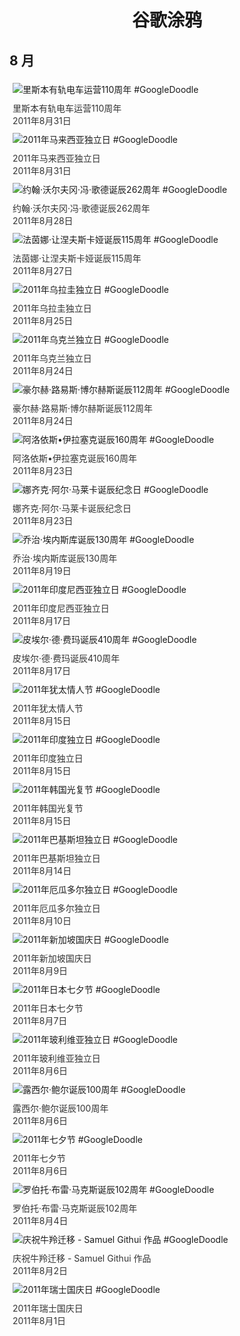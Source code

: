 
<h1 align="center"> 谷歌涂鸦 </h1>




## 8 月

<div class="image">


<img src="" alt="里斯本有轨电车运营110周年 #GoogleDoodle" style="margin: 5px"/>
<div class="info" style="font-size: 14px; color:#333333; margin:5px"><div class="title">里斯本有轨电车运营110周年</div><div class="date">2011年8月31日</div></div>

<img src="" alt="2011年马来西亚独立日 #GoogleDoodle" style="margin: 5px"/>
<div class="info" style="font-size: 14px; color:#333333; margin:5px"><div class="title">2011年马来西亚独立日</div><div class="date">2011年8月31日</div></div>

<img src="" alt="约翰·沃尔夫冈·冯·歌德诞辰262周年 #GoogleDoodle" style="margin: 5px"/>
<div class="info" style="font-size: 14px; color:#333333; margin:5px"><div class="title">约翰·沃尔夫冈·冯·歌德诞辰262周年</div><div class="date">2011年8月28日</div></div>

<img src="" alt="法茵娜·让涅夫斯卡娅诞辰115周年 #GoogleDoodle" style="margin: 5px"/>
<div class="info" style="font-size: 14px; color:#333333; margin:5px"><div class="title">法茵娜·让涅夫斯卡娅诞辰115周年</div><div class="date">2011年8月27日</div></div>

<img src="" alt="2011年乌拉圭独立日 #GoogleDoodle" style="margin: 5px"/>
<div class="info" style="font-size: 14px; color:#333333; margin:5px"><div class="title">2011年乌拉圭独立日</div><div class="date">2011年8月25日</div></div>

<img src="" alt="2011年乌克兰独立日 #GoogleDoodle" style="margin: 5px"/>
<div class="info" style="font-size: 14px; color:#333333; margin:5px"><div class="title">2011年乌克兰独立日</div><div class="date">2011年8月24日</div></div>

<img src="" alt="豪尔赫·路易斯·博尔赫斯诞辰112周年 #GoogleDoodle" style="margin: 5px"/>
<div class="info" style="font-size: 14px; color:#333333; margin:5px"><div class="title">豪尔赫·路易斯·博尔赫斯诞辰112周年</div><div class="date">2011年8月24日</div></div>

<img src="" alt="阿洛依斯•伊拉塞克诞辰160周年 #GoogleDoodle" style="margin: 5px"/>
<div class="info" style="font-size: 14px; color:#333333; margin:5px"><div class="title">阿洛依斯•伊拉塞克诞辰160周年</div><div class="date">2011年8月23日</div></div>

<img src="" alt="娜齐克·阿尔·马莱卡诞辰纪念日 #GoogleDoodle" style="margin: 5px"/>
<div class="info" style="font-size: 14px; color:#333333; margin:5px"><div class="title">娜齐克·阿尔·马莱卡诞辰纪念日</div><div class="date">2011年8月23日</div></div>

<img src="" alt="乔治·埃内斯库诞辰130周年 #GoogleDoodle" style="margin: 5px"/>
<div class="info" style="font-size: 14px; color:#333333; margin:5px"><div class="title">乔治·埃内斯库诞辰130周年</div><div class="date">2011年8月19日</div></div>

<img src="" alt="2011年印度尼西亚独立日 #GoogleDoodle" style="margin: 5px"/>
<div class="info" style="font-size: 14px; color:#333333; margin:5px"><div class="title">2011年印度尼西亚独立日</div><div class="date">2011年8月17日</div></div>

<img src="" alt="皮埃尔·德·费玛诞辰410周年 #GoogleDoodle" style="margin: 5px"/>
<div class="info" style="font-size: 14px; color:#333333; margin:5px"><div class="title">皮埃尔·德·费玛诞辰410周年</div><div class="date">2011年8月17日</div></div>

<img src="" alt="2011年犹太情人节 #GoogleDoodle" style="margin: 5px"/>
<div class="info" style="font-size: 14px; color:#333333; margin:5px"><div class="title">2011年犹太情人节</div><div class="date">2011年8月15日</div></div>

<img src="" alt="2011年印度独立日 #GoogleDoodle" style="margin: 5px"/>
<div class="info" style="font-size: 14px; color:#333333; margin:5px"><div class="title">2011年印度独立日</div><div class="date">2011年8月15日</div></div>

<img src="" alt="2011年韩国光复节 #GoogleDoodle" style="margin: 5px"/>
<div class="info" style="font-size: 14px; color:#333333; margin:5px"><div class="title">2011年韩国光复节</div><div class="date">2011年8月15日</div></div>

<img src="" alt="2011年巴基斯坦独立日 #GoogleDoodle" style="margin: 5px"/>
<div class="info" style="font-size: 14px; color:#333333; margin:5px"><div class="title">2011年巴基斯坦独立日</div><div class="date">2011年8月14日</div></div>

<img src="" alt="2011年厄瓜多尔独立日 #GoogleDoodle" style="margin: 5px"/>
<div class="info" style="font-size: 14px; color:#333333; margin:5px"><div class="title">2011年厄瓜多尔独立日</div><div class="date">2011年8月10日</div></div>

<img src="" alt="2011年新加坡国庆日 #GoogleDoodle" style="margin: 5px"/>
<div class="info" style="font-size: 14px; color:#333333; margin:5px"><div class="title">2011年新加坡国庆日</div><div class="date">2011年8月9日</div></div>

<img src="" alt="2011年日本七夕节 #GoogleDoodle" style="margin: 5px"/>
<div class="info" style="font-size: 14px; color:#333333; margin:5px"><div class="title">2011年日本七夕节</div><div class="date">2011年8月7日</div></div>

<img src="" alt="2011年玻利维亚独立日 #GoogleDoodle" style="margin: 5px"/>
<div class="info" style="font-size: 14px; color:#333333; margin:5px"><div class="title">2011年玻利维亚独立日</div><div class="date">2011年8月6日</div></div>

<img src="" alt="露西尔·鲍尔诞辰100周年 #GoogleDoodle" style="margin: 5px"/>
<div class="info" style="font-size: 14px; color:#333333; margin:5px"><div class="title">露西尔·鲍尔诞辰100周年</div><div class="date">2011年8月6日</div></div>

<img src="" alt="2011年七夕节 #GoogleDoodle" style="margin: 5px"/>
<div class="info" style="font-size: 14px; color:#333333; margin:5px"><div class="title">2011年七夕节</div><div class="date">2011年8月6日</div></div>

<img src="" alt="罗伯托·布雷·马克斯诞辰102周年 #GoogleDoodle" style="margin: 5px"/>
<div class="info" style="font-size: 14px; color:#333333; margin:5px"><div class="title">罗伯托·布雷·马克斯诞辰102周年</div><div class="date">2011年8月4日</div></div>

<img src="" alt="庆祝牛羚迁移 - Samuel Githui 作品 #GoogleDoodle" style="margin: 5px"/>
<div class="info" style="font-size: 14px; color:#333333; margin:5px"><div class="title">庆祝牛羚迁移 - Samuel Githui 作品</div><div class="date">2011年8月2日</div></div>

<img src="" alt="2011年瑞士国庆日 #GoogleDoodle" style="margin: 5px"/>
<div class="info" style="font-size: 14px; color:#333333; margin:5px"><div class="title">2011年瑞士国庆日</div><div class="date">2011年8月1日</div></div>

</div>








